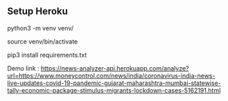 ## Setup Heroku

python3 -m venv venv/

source venv/bin/activate

pip3 install requirements.txt

Demo link : https://news-analyzer-api.herokuapp.com/analyze?url=https://www.moneycontrol.com/news/india/coronavirus-india-news-live-updates-covid-19-pandemic-gujarat-maharashtra-mumbai-statewise-tally-economic-package-stimulus-migrants-lockdown-cases-5162191.html
